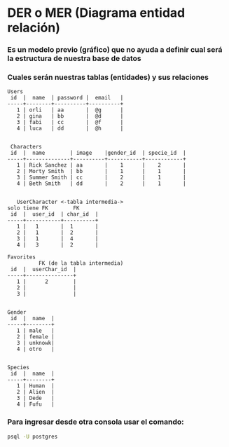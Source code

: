 # DER o MER (Diagrama entidad relación)
### Es un modelo previo (gráfico) que no ayuda a definir cual será la estructura de nuestra base de datos
### Cuales serán nuestras tablas (entidades) y sus relaciones

```
Users
 id  |  name  | password |  email   |
-----+--------+----------+----------+
   1 | orli   | aa       |  @g      |
   2 | gina   | bb       |  @d      |
   3 | fabi   | cc       |  @f      |
   4 | luca   | dd       |  @h      |

 
 Characters
 id  |  name        | image    |gender_id  | specie_id  |
-----+--------------+----------+-----------+------------+
   1 | Rick Sanchez | aa       |    1      |    2       |
   2 | Morty Smith  | bb       |    1      |    1       |
   3 | Summer Smith | cc       |    2      |    1       |
   4 | Beth Smith   | dd       |    2      |    1       |

   
   UserCharacter <-tabla intermedia->
solo tiene FK        FK      
 id  |  user_id  | char_id  | 
-----+-----------+----------+
   1 |   1       |  1       | 
   2 |   1       |  2       | 
   3 |   1       |  4       | 
   4 |   3       |  2       | 

Favorites
          FK (de la tabla intermedia)
 id  |  userChar_id  | 
-----+---------------+
   1 |      2        | 
   2 |               | 
   3 |               | 
  

Gender
 id  |  name  | 
-----+--------+
   1 | male   |
   2 | female | 
   3 | unknowk| 
   4 | otro   |


Species
 id  |  name  | 
-----+--------+
   1 | Human  | 
   2 | Alien  | 
   3 | Dede   | 
   4 | Fufu   | 

```

### Para ingresar desde otra consola usar el comando:
```bash
psql -U postgres
```